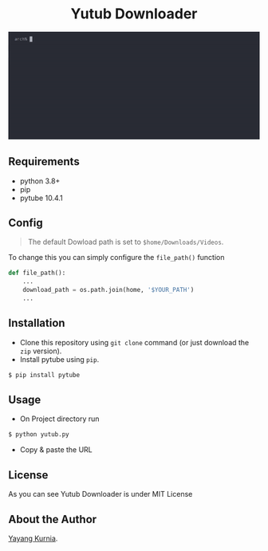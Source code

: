 <h1 align="center">Yutub Downloader</h1>

<p align="center">
  <img src="https://github.com/kurnyaannn/yutub-downloader/blob/master/demo.gif?raw=true">
</p>

## Requirements
* python 3.8+
* pip
* pytube 10.4.1

## Config
> The default Dowload path is set to `$home/Downloads/Videos`. <br>

To change this you can simply configure the `file_path()` function
```python
def file_path():
    ...
    download_path = os.path.join(home, '$YOUR_PATH')
    ...
```

## Installation
* Clone this repository using `git clone` command (or just download the `zip` version).
* Install pytube using `pip`.
```bash
$ pip install pytube
```

## Usage
* On Project directory run
```bash
$ python yutub.py
```
* Copy & paste the URL

## License
As you can see Yutub Downloader is under MIT License

## About the Author
<a href="http://facebook.com/y21kurnia">Yayang Kurnia</a>.
